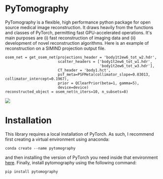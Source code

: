 # PyTomography

PyTomography is a flexible, high performance python package for open source medical image reconstruction. It draws heavily from the functions and classes of PyTorch, permitting fast GPU-accelerated operations. It's main purposes are (i) fast reconstruction of imaging data and (ii) development of novel reconstruction algorithms. Here is an example of reconstruction on a SIMIND projection output file.

```
osem_net = get_osem_net(projections_header = 'body1t2ew6_tot_w2.hdr',
                        scatter_headers = ['body1t2ew6_tot_w1.hdr',
                                           'body1t2ew6_tot_w3.hdr'],
                        CT_header = 'body1.hct',
                        psf_meta=PSFMeta(collimator_slope=0.03013, collimator_intercept=0.1967),
                        prior = QClearPrior(beta=1, gamma=5),
                        device=device)
reconstructed_object = osem_net(n_iters=10, n_subsets=8)                 
```
![](/images/sample_MIP.png)

# Installation

This library requires a local installation of PyTorch. As such, I recommend first creating a virtual environment using anaconda:

```
conda create --name pytomography
```

and then installing the version of PyTorch you need inside that environment [here](https://pytorch.org/get-started/locally/). Finally, install pytomography using the following command:

```
pip install pytomography
```

